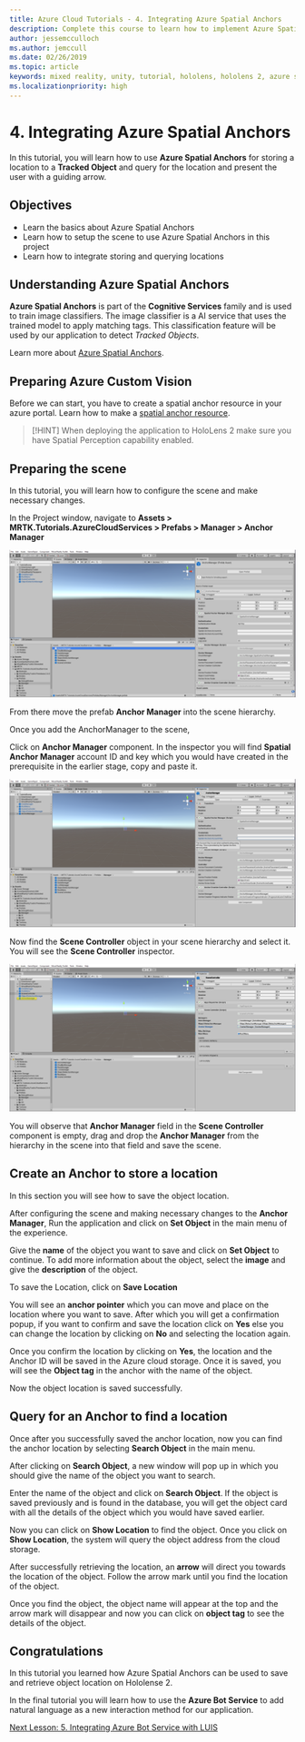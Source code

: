 ```yaml
---
title: Azure Cloud Tutorials - 4. Integrating Azure Spatial Anchors
description: Complete this course to learn how to implement Azure Spatial Anchors within a HoloLens 2 application.
author: jessemcculloch
ms.author: jemccull
ms.date: 02/26/2019
ms.topic: article
keywords: mixed reality, unity, tutorial, hololens, hololens 2, azure spatial anchors
ms.localizationpriority: high
---
```


# 4. Integrating Azure Spatial Anchors

In this tutorial, you will learn how to use **Azure Spatial Anchors** for storing a location to a **Tracked Object** and query for the location and present the user with a guiding arrow.

## Objectives

* Learn the basics about Azure Spatial Anchors
* Learn how to setup the scene to use Azure Spatial Anchors in this project
* Learn how to integrate storing and querying locations

## Understanding Azure Spatial Anchors

**Azure Spatial Anchors** is part of the **Cognitive Services** family and is used to train image classifiers. The image classifier is a AI service that uses the trained model to apply matching tags. This classification feature will be used by our application to detect *Tracked Objects*.

Learn more about [Azure Spatial Anchors](https://docs.microsoft.com/en-us/azure/spatial-anchors/overview).

## Preparing Azure Custom Vision

Before we can start, you have to create a spatial anchor resource in your azure portal.
Learn how to make a [spatial anchor resource](https://docs.microsoft.com/en-us/azure/spatial-anchors/quickstarts/get-started-hololens#create-a-spatial-anchors-resource).

> [!HINT]
> When deploying the application to HoloLens 2 make sure you have Spatial Perception capability enabled.

## Preparing the scene

In this tutorial, you will learn how to configure the scene and make necessary changes.

In the Project window, navigate to **Assets > MRTK.Tutorials.AzureCloudServices > Prefabs > Manager > Anchor Manager**

![mrlearning-asa](images/mrlearning-azure/tutorial4-section1-step1-1.png)

From there move the prefab **Anchor Manager** into the scene hierarchy.

Once you add the AnchorManager to the scene,

Click on **Anchor Manager** component. In the inspector you will find **Spatial Anchor Manager** account ID and key which you would have created in the prerequisite in the earlier stage, copy and paste it.

![mrlearning-asa](images/mrlearning-azure/tutorial4-section1-step2-1.png)

Now find the **Scene Controller** object in your scene hierarchy and select it. You will see the **Scene Controller** inspector.

![mrlearning-asa](images/mrlearning-azure/tutorial4-section1-step3-1.png)

You will observe that **Anchor Manager** field in the **Scene Controller** component is empty, drag and drop the **Anchor Manager** from the hierarchy in the scene into that field and save the scene.

## Create an Anchor to store a location

In this section you will see how to save the object location.

After configuring the scene and making necessary changes to the **Anchor Manager**, Run the application and click on **Set Object** in the main menu of the experience.

Give the **name** of the object you want to save and click on **Set Object** to continue. To add more information about the object, select the **image** and give the **description** of the object.

To save the Location, click on **Save Location**

You will see an **anchor pointer** which you can move and place on the location where you want to save. After which you will get a confirmation popup, if you want to confirm and save the location click on **Yes** else you can change the location by clicking on **No** and selecting the location again.

Once you confirm the location by clicking on **Yes**, the location and the Anchor ID will be saved in the Azure cloud storage. Once it is saved, you will see the **Object tag** in the anchor with the name of the object.

Now the object location is saved successfully.

## Query for an Anchor to find a location

Once after you successfully saved the anchor location, now you can find the anchor location by selecting **Search Object** in the main menu.

After clicking on **Search Object**, a new window will pop up in which you should give the name of the object you want to search.

Enter the name of the object and click on **Search Object**. If the object is saved previously and is found in the database, you will get the object card with all the details of the object which you would have saved earlier.

Now you can click on **Show Location** to find the object. Once you click on **Show Location**, the system will query the object address from the cloud storage.

After successfully retrieving the location, an **arrow** will direct you towards the location of the object. Follow the arrow mark until you find the location of the object.

Once you find the object, the object name will appear at the top and the arrow mark will disappear and now you can click on **object tag** to see the details of the object.

## Congratulations

In this tutorial you learned how Azure Spatial Anchors can be used to save and retrieve object location on Hololense 2.

In the final tutorial you will learn how to use the **Azure Bot Service** to add natural language as a new interaction method for our application.

[Next Lesson: 5. Integrating Azure Bot Service with LUIS](mrlearning-azure-05.md)
